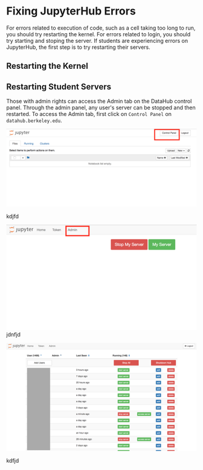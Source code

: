 # Fixing JupyterHub Errors

For errors related to execution of code, such as a cell taking too long to run, you should try restarting the kernel. For errors related to login, you should try starting and stoping the server. If students are experiencing errors on JupyterHub, the first step is to try restarting their servers.

## Restarting the Kernel

## Restarting Student Servers

Those with admin rights can access the Admin tab on the DataHub control panel. Through the admin panel, any user's server can be stopped and then restarted. To access the Admin tab, first click on `Control Panel` on `datahub.berkeley.edu`.

![](/assets/control-link.png)

kdjfd

![](/assets/admin-link.png)jdnfjd

![](/assets/admin-panel.png)

kdfjd

